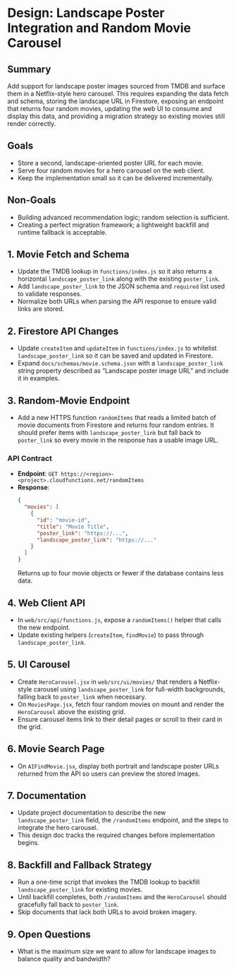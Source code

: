 # Design: Landscape Poster Integration and Random Movie Carousel

## Summary
Add support for landscape poster images sourced from TMDB and surface them in a Netflix-style hero carousel. This requires expanding the data fetch and schema, storing the landscape URL in Firestore, exposing an endpoint that returns four random movies, updating the web UI to consume and display this data, and providing a migration strategy so existing movies still render correctly.

## Goals
- Store a second, landscape-oriented poster URL for each movie.
- Serve four random movies for a hero carousel on the web client.
- Keep the implementation small so it can be delivered incrementally.

## Non-Goals
- Building advanced recommendation logic; random selection is sufficient.
- Creating a perfect migration framework; a lightweight backfill and runtime fallback is acceptable.

## 1. Movie Fetch and Schema
- Update the TMDB lookup in `functions/index.js` so it also returns a horizontal `landscape_poster_link` along with the existing `poster_link`.
- Add `landscape_poster_link` to the JSON schema and `required` list used to validate responses.
- Normalize both URLs when parsing the API response to ensure valid links are stored.

## 2. Firestore API Changes
- Update `createItem` and `updateItem` in `functions/index.js` to whitelist `landscape_poster_link` so it can be saved and updated in Firestore.
- Expand `docs/schemas/movie.schema.json` with a `landscape_poster_link` string property described as “Landscape poster image URL” and include it in examples.

## 3. Random-Movie Endpoint
- Add a new HTTPS function `randomItems` that reads a limited batch of movie documents from Firestore and returns four random entries. It should prefer items with `landscape_poster_link` but fall back to `poster_link` so every movie in the response has a usable image URL.

### API Contract
- **Endpoint**: `GET https://<region>-<project>.cloudfunctions.net/randomItems`
- **Response**:
  ```json
  {
    "movies": [
      {
        "id": "movie-id",
        "title": "Movie Title",
        "poster_link": "https://...",
        "landscape_poster_link": "https://..."
      }
    ]
  }
  ```
  Returns up to four movie objects or fewer if the database contains less data.

## 4. Web Client API
- In `web/src/api/functions.js`, expose a `randomItems()` helper that calls the new endpoint.
- Update existing helpers (`createItem`, `findMovie`) to pass through `landscape_poster_link`.

## 5. UI Carousel
- Create `HeroCarousel.jsx` in `web/src/ui/movies/` that renders a Netflix-style carousel using `landscape_poster_link` for full-width backgrounds, falling back to `poster_link` when necessary.
- On `MoviesPage.jsx`, fetch four random movies on mount and render the `HeroCarousel` above the existing grid.
- Ensure carousel items link to their detail pages or scroll to their card in the grid.

## 6. Movie Search Page
- On `AIFindMovie.jsx`, display both portrait and landscape poster URLs returned from the API so users can preview the stored images.

## 7. Documentation
- Update project documentation to describe the new `landscape_poster_link` field, the `/randomItems` endpoint, and the steps to integrate the hero carousel.
- This design doc tracks the required changes before implementation begins.

## 8. Backfill and Fallback Strategy
- Run a one-time script that invokes the TMDB lookup to backfill `landscape_poster_link` for existing movies.
- Until backfill completes, both `/randomItems` and the `HeroCarousel` should gracefully fall back to `poster_link`.
- Skip documents that lack both URLs to avoid broken imagery.

## 9. Open Questions
- What is the maximum size we want to allow for landscape images to balance quality and bandwidth?

